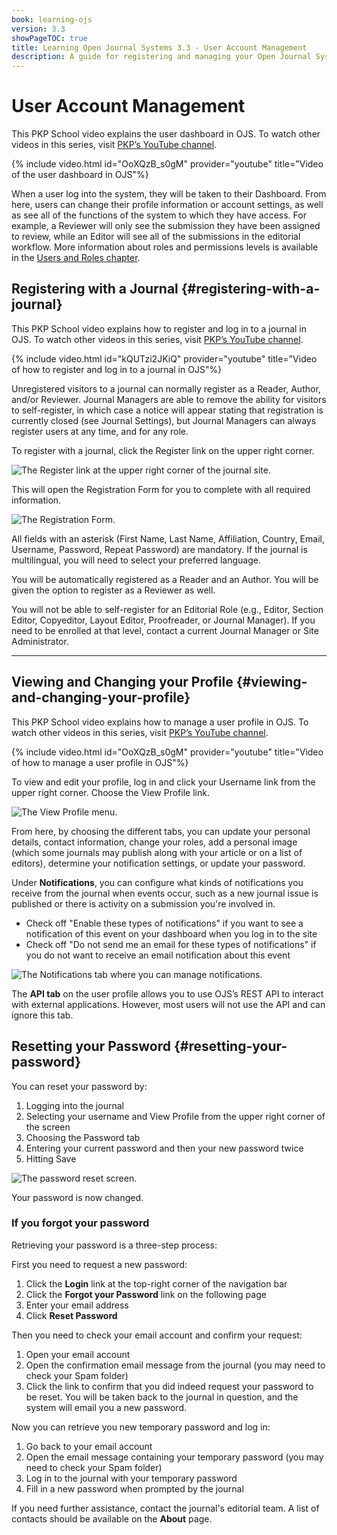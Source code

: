 ```yaml
---
book: learning-ojs
version: 3.3
showPageTOC: true
title: Learning Open Journal Systems 3.3 - User Account Management
description: A guide for registering and managing your Open Journal Systems (OJS) account.
---
```


# User Account Management

This PKP School video explains the user dashboard in OJS. To watch other videos in this series, visit [PKP’s YouTube channel](https://www.youtube.com/playlist?list=PLg358gdRUrDVTXpuGXiMgETgnIouWoWaY).

{% include video.html id="OoXQzB_s0gM" provider="youtube" title="Video of the user dashboard in OJS"%}

When a user log into the system, they will be taken to their Dashboard. From here, users can change their profile information or account settings, as well as see all of the functions of the system to which they have access. For example, a Reviewer will only see the submission they have been assigned to review, while an Editor will see all of the submissions in the editorial workflow. More information about roles and permissions levels is available in the [Users and Roles chapter](./users-and-roles.md).

## Registering with a Journal {#registering-with-a-journal}

This PKP School video explains how to register and log in to a journal in OJS. To watch other videos in this series, visit [PKP’s YouTube channel](https://www.youtube.com/playlist?list=PLg358gdRUrDVTXpuGXiMgETgnIouWoWaY).

{% include video.html id="kQUTzi2JKiQ" provider="youtube" title="Video of how to register and log in to a journal in OJS"%}

Unregistered visitors to a journal can normally register as a Reader, Author, and/or Reviewer. Journal Managers are able to remove the ability for visitors to self-register, in which case a notice will appear stating that registration is currently closed (see Journal Settings), but Journal Managers can always register users at any time, and for any role.

To register with a journal, click the Register link on the upper right corner.

![The Register link at the upper right corner of the journal site.](./assets/learning-ojs-3-registration.png)

This will open the Registration Form for you to complete with all required information.

![The Registration Form.](./assets/learning-ojs-3-registration-form.png)

All fields with an asterisk (First Name, Last Name, Affiliation, Country, Email, Username, Password, Repeat Password) are mandatory. If the journal is multilingual, you will need to select your preferred language.

You will be automatically registered as a Reader and an Author. You will be given the option to register as a Reviewer as well.

You will not be able to self-register for an Editorial Role (e.g., Editor, Section Editor, Copyeditor, Layout Editor, Proofreader, or Journal Manager). If you need to be enrolled at that level, contact a current Journal Manager or Site Administrator.

<hr />

## Viewing and Changing your Profile {#viewing-and-changing-your-profile}

This PKP School video explains how to manage a user profile in OJS. To watch other videos in this series, visit [PKP’s YouTube channel](https://www.youtube.com/playlist?list=PLg358gdRUrDVTXpuGXiMgETgnIouWoWaY).

{% include video.html id="OoXQzB_s0gM" provider="youtube" title="Video of how to manage a user profile in OJS"%}

To view and edit your profile, log in and click your Username link from the upper right corner. Choose the View Profile link.

![The View Profile menu.](./assets/learning-ojs3.3-edit-profile.png)

From here, by choosing the different tabs, you can update your personal details, contact information, change your roles, add a personal image (which some journals may publish along with your article or on a list of editors), determine your notification settings, or update your password.

Under **Notifications**, you can configure what kinds of notifications you receive from the journal when events occur, such as a new journal issue is published or there is activity on a submission you're involved in.

* Check off "Enable these types of notifications" if you want to see a notification of this event on your dashboard when you log in to the site
* Check off "Do not send me an email for these types of notifications" if you do not want to receive an email notification about this event

![The Notifications tab where you can manage notifications.](./assets/learning-ojs-3-user-notifications.png)

The **API tab** on the user profile allows you to use OJS’s REST API to interact with external applications.  However, most users will not use the API and can ignore this tab.

## Resetting your Password {#resetting-your-password}

You can reset your password by:

1. Logging into the journal
2. Selecting your username and View Profile from the upper right corner of the screen
3. Choosing the Password tab
4. Entering your current password and then your new password twice
5. Hitting Save

![The password reset screen.](./assets/learning-ojs3.1-ed-change-pw.png)

Your password is now changed.

### If you forgot your password

Retrieving your password is a three-step process:

First you need to request a new password:

1. Click the **Login** link at the top-right corner of the navigation bar
2. Click the **Forgot your Password** link on the following page
3. Enter your email address
4. Click **Reset Password**

Then you need to check your email account and confirm your request:

1. Open your email account
2. Open the confirmation email message from the journal (you may need to check your Spam folder)
3. Click the link to confirm that you did indeed request your password to be reset. You will be taken back to the journal in question, and the system will email you a new password.

Now you can retrieve you new temporary password and log in:

1. Go back to your email account
2. Open the email message containing your temporary password (you may need to check your Spam folder)
3. Log in to the journal with your temporary password
4. Fill in a new password when prompted by the journal

If you need further assistance, contact the journal's editorial team. A list of contacts should be available on the **About** page.

